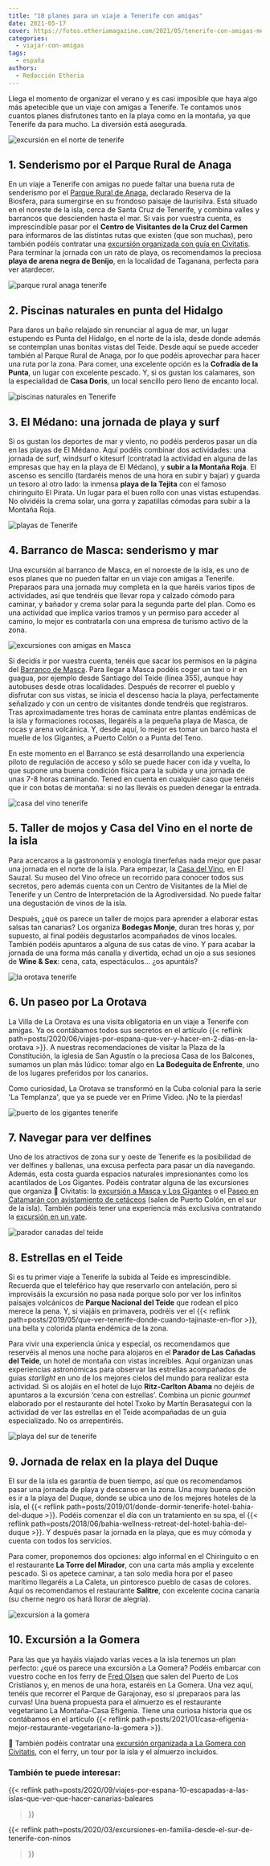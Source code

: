 ```yaml
---
title: "10 planes para un viaje a Tenerife con amigas"
date: 2021-05-17
cover: https://fotos.etheriamagazine.com/2021/05/tenerife-con-amigas-medano.jpg
categories: 
  - viajar-con-amigas
tags: 
  - españa
authors: 
  - Redacción Etheria
---
```


Llega el momento de organizar el verano y es casi imposible que haya algo más apetecible que un viaje con amigas a Tenerife. Te contamos unos cuantos planes disfrutones tanto en la playa como en la montaña, ya que Tenerife da para mucho. La diversión está asegurada.

![excursión en el norte de tenerife](https://fotos.etheriamagazine.com/2021/05/Tenerife-con-amigas-anaga.jpg "Parque Rural de Anaga.")

## 1\. Senderismo por el Parque Rural de Anaga

En un viaje a Tenerife con amigas no puede faltar una buena ruta de senderismo por el 
[Parque Rural de 
Anaga](https://www.webtenerife.com/que-visitar/otros-espacios-naturales/parque+rural+de+anaga.htm), 
declarado Reserva de la Biosfera, para sumergirse en su frondoso paisaje de laurisilva. 
Está situado en el noreste de la isla, cerca de Santa Cruz de Tenerife, y combina valles 
y barrancos que descienden hasta el mar. Si vais por vuestra cuenta, es imprescindible 
pasar por el **Centro de Visitantes de la Cruz del Carmen** para informaros de las 
distintas rutas que existen (que son muchas), pero también podéis contratar una 
[excursión organizada con guía en 
Civitatis](https://www.civitatis.com/es/tenerife/senderismo-parque-rural-anaga/?aid=10211). 
Para terminar la jornada con un rato de playa, os recomendamos la preciosa **playa de 
arena negra de Benijo**, en la localidad de Taganana, perfecta para ver atardecer. 

![parque rural anaga tenerife](https://fotos.etheriamagazine.com/2021/05/parque-rural-anaga.jpg "Parque Rural de Anaga. © Etheria Mag.")

## 2\. Piscinas naturales en punta del Hidalgo

Para daros un baño relajado sin renunciar al agua de mar, un lugar estupendo es Punta 
del Hidalgo, en el norte de la isla, desde donde además se contemplan unas bonitas 
vistas del Teide. Desde aquí se puede acceder también al Parque Rural de Anaga, por lo 
que podéis aprovechar para hacer una ruta por la zona. Para comer, una excelente opción 
es la **Cofradía de la Punta**, un lugar con excelente pescado. Y, si os gustan los 
calamares, son la especialidad de **Casa Doris**, un local sencillo pero lleno de 
encanto local. 

![piscinas naturales en Tenerife](https://fotos.etheriamagazine.com/2021/05/tenerife-con-amiga-punta-del-hidalgo.jpg "Piscinas naturales en Punta del Hidalgo. © Tobias Ziegler")

## 3\. El Médano: una jornada de playa y surf

Si os gustan los deportes de mar y viento, no podéis perderos pasar un día en las playas 
de El Médano. Aquí podéis combinar dos actividades: una jornada de surf, windsurf o 
kitesurf (contratad la actividad en alguna de las empresas que hay en la playa de El 
Médano), y **subir a la Montaña Roja**. El ascenso es sencillo (tardaréis menos de una 
hora en subir y bajar) y guarda un tesoro al otro lado: la inmensa **playa de la 
Tejita** con el famoso chiringuito El Pirata. Un lugar para el buen rollo con unas 
vistas estupendas. No olvidéis la crema solar, una gorra y zapatillas cómodas para subir 
a la Montaña Roja. 

![playas de Tenerife](https://fotos.etheriamagazine.com/2021/05/tenerife-con-amigas-medano.jpg "Playa de El Medano.")

## 4\. Barranco de Masca: senderismo y mar

Una excursión al barranco de Masca, en el noroeste de la isla, es uno de esos planes que 
no pueden faltar en un viaje con amigas a Tenerife. Preparaos para una jornada muy 
completa en la que haréis varios tipos de actividades, así que tendréis que llevar ropa 
y calzado cómodo para caminar, y bañador y crema solar para la segunda parte del plan. 
Como es una actividad que implica varios tramos y un permiso para acceder al camino, lo 
mejor es contratarla con una empresa de turismo activo de la zona. 

![excursiones con amigas en Masca](https://fotos.etheriamagazine.com/2021/05/tenerife-con-amigas-masca.jpg "Vistas desde Masca. © Julia Laslea")

Si decidís ir por vuestra cuenta, tenéis que sacar los permisos en la página del 
[Barranco de 
Masca](https://www.caminobarrancodemasca.com/es/actividades/reservar/reserva-tu-visita-al-camino-de-masca). 
Para llegar a Masca podéis coger un taxi o ir en guagua, por ejemplo desde Santiago del 
Teide (línea 355), aunque hay autobuses desde otras localidades. Después de recorrer el 
pueblo y disfrutar con sus vistas, se inicia el descenso hacia la playa, perfectamente 
señalizado y con un centro de visitantes donde tendréis que registraros. Tras 
aproximadamente tres horas de caminata entre plantas endémicas de la isla y formaciones 
rocosas, llegaréis a la pequeña playa de Masca, de rocas y arena volcánica. Y, desde 
aquí, lo mejor es tomar un barco hasta el muelle de los Gigantes, a Puerto Colón o a 
Punta del Teno. 

En este momento en el Barranco se está desarrollando una experiencia piloto de 
regulación de acceso y sólo se puede hacer con ida y vuelta, lo que supone una buena 
condición física para la subida y una jornada de unas 7-8 horas caminando. Tened en 
cuenta en cualquier caso que tenéis que ir con botas de montaña: si no las lleváis os 
pueden denegar la entrada. 

![casa del vino tenerife](https://fotos.etheriamagazine.com/2021/05/Casa-del-Vino-tenerife.jpg "Casa del Vino, en Tenerife. © Etheria Mag.")

## 5\. Taller de mojos y Casa del Vino en el norte de la isla

Para acercaros a la gastronomía y enología tinerfeñas nada mejor que pasar una jornada 
en el norte de la isla. Para empezar, la [Casa del 
Vino](https://www.casadelvinotenerife.com/), en El Sauzal. Su museo del Vino ofrece un 
recorrido para conocer todos sus secretos, pero además cuenta con un Centro de 
Visitantes de la Miel de Tenerife y un Centro de Interpretación de la Agrodiversidad. No 
puede faltar una degustación de vinos de la isla. 

Después, ¿qué os parece un taller de mojos para aprender a elaborar estas salsas tan 
canarias? Los organiza **Bodegas Monje**, duran tres horas y, por supuesto, al final 
podéis degustarlos acompañados de vinos locales. También podéis apuntaros a alguna de 
sus catas de vino. Y para acabar la jornada de una forma más canalla y divertida, echad 
un ojo a sus sesiones de **Wine & Sex**: cena, cata, espectáculos… ¿os apuntáis? 

![la orotava tenerife](https://fotos.etheriamagazine.com/2021/05/La-Orotava.jpg "Arquitectura popular en La Orotava (Tenerife). © Etheria Mag.")

## 6\. Un paseo por La Orotava

La Villa de La Orotava es una visita obligatoria en un viaje a Tenerife con amigas. Ya 
os contábamos todos sus secretos en el artículo {{< reflink 
path=posts/2020/06/viajes-por-espana-que-ver-y-hacer-en-2-dias-en-la-orotava >}}. A 
nuestras recomendaciones de visitar la Plaza de la Constitución, la iglesia de San 
Agustín o la preciosa Casa de los Balcones, sumamos un plan más lúdico: tomar algo en 
**La Bodeguita de Enfrente**, uno de los lugares preferidos por los canarios. 

Como curiosidad, La Orotava se transformó en la Cuba colonial para la serie 'La 
Templanza', que ya se puede ver en Prime Video. ¡No te la pierdas! 

![puerto de los gigantes tenerife](https://fotos.etheriamagazine.com/2021/05/puerto-gigantes-tenerife.jpg "Puerto y acantilado de Los Gigantes. © Etheria Mag.")

## 7\. Navegar para ver delfines

Uno de los atractivos de zona sur y oeste de Tenerife es la posibilidad de ver delfines 
y ballenas, una excusa perfecta para pasar un día navegando. Además, esta costa guarda 
espacios naturales impresionantes como los acantilados de Los Gigantes. Podéis contratar 
alguna de las excursiones que organiza 📌 Civitatis: la [excursión a Masca y Los 
Gigantes](https://www.civitatis.com/es/tenerife/excursion-masca-gigantes/?aid=10211) o 
el [Paseo en Catamarán con avistamiento de 
cetáceos](https://www.civitatis.com/es/tenerife/paseo-velero-avistamiento-cetaceos/?aid=10211) 
(salen de Puerto Colón, en el sur de la isla). También podéis tener una experiencia más 
exclusiva contratando la [excursión en un 
yate](https://www.civitatis.com/es/tenerife/paseo-yate-avistamiento-cetaceos/?aid=10211). 

![parador canadas del teide](https://fotos.etheriamagazine.com/2021/05/Piscina-parador-tenerife.jpg "Piscina del Parador Cañadas del Teide. © Etheria Mag.")

## 8\. Estrellas en el Teide

Si es tu primer viaje a Tenerife la subida al Teide es imprescindible. Recuerda que el 
teleférico hay que reservarlo con antelación, pero si improvisáis la excursión no pasa 
nada porque solo por ver los infinitos paisajes volcánicos de **Parque Nacional del 
Teide** que rodean el pico merece la pena. Y, si viajáis en primavera, podréis ver el 
{{< reflink path=posts/2019/05/que-ver-tenerife-donde-cuando-tajinaste-en-flor >}}, una 
bella y colorida planta endémica de la zona. 

Para vivir una experiencia única y especial, os recomendamos que reservéis al menos una 
noche para alojaros en el **Parador de Las Cañadas del Teide**, un hotel de montaña con 
vistas increíbles. Aquí organizan unas experiencias astronómicas para observar las 
estrellas acompañados de guías _starlight_ en uno de los mejores cielos del mundo para 
realizar esta actividad. Si os alojáis en el hotel de lujo **Ritz-Carlton Abama** no 
dejéis de apuntaros a la excursión ‘cena con estrellas’. Combina un picnic _gourmet_ 
elaborado por el restaurante del hotel Txoko by Martín Berasategui con la actividad de 
ver las estrellas en el Teide acompañadas de un guía especializado. No os arrepentiréis. 

![playa del sur de tenerife](https://fotos.etheriamagazine.com/2021/05/tenerife-con-amigas-playa-del-duque.jpg "Playa del Duque, en el sur de Tenerife.")

## 9\. Jornada de relax en la playa del Duque

El sur de la isla es garantía de buen tiempo, así que os recomendamos pasar una jornada 
de playa y descanso en la zona. Una muy buena opción es ir a la playa del Duque, donde 
se ubica uno de los mejores hoteles de la isla, el {{< reflink 
path=posts/2019/01/donde-dormir-tenerife-hotel-bahia-del-duque >}}. Podéis comenzar el 
día con un tratamiento en su spa, el {{< reflink 
path=posts/2018/06/bahia-wellness-retreat-del-hotel-bahia-del-duque >}}. Y después pasar 
la jornada en la playa, que es muy cómoda y cuenta con todos los servicios. 

Para comer, proponemos dos opciones: algo informal en el Chiringuito o en el restaurante 
**La Torre del Mirador**, con una carta más amplia y excelente pescado. Si os apetece 
caminar, a tan solo media hora por el paseo marítimo llegaréis a La Caleta, un 
pintoresco pueblo de casas de colores. Aquí os recomendamos el restaurante **Salitre**, 
con excelente cocina canaria (su cherne negro os hará llorar de alegría). 

![excursion a la gomera](https://fotos.etheriamagazine.com/2021/05/tenerife-con-amigas-la-gomera.jpg "Paisaje de La Gomera. © PB")

## 10\. Excursión a la Gomera

Para las que ya hayáis viajado varias veces a la isla tenemos un plan perfecto: ¿qué os 
parece una excursión a La Gomera? Podéis embarcar con vuestro coche en los ferry de 
[Fred Olsen](https://www.fredolsen.es/es) que salen del Puerto de Los Cristianos y, en 
menos de una hora, estaréis en La Gomera. Una vez aquí, tenéis que recorrer el Parque de 
Garajonay, eso sí ¡preparaos para las curvas! Una buena propuesta para el almuerzo es el 
restaurante vegetariano La Montaña-Casa Efigenia. Tiene una curiosa historia que os 
contábamos en el artículo {{< reflink 
path=posts/2021/01/casa-efigenia-mejor-restaurante-vegetariano-la-gomera >}}. 

📌 También podéis contratar una [excursión organizada a La Gomera con 
Civitatis](https://www.civitatis.com/es/tenerife/excursion-la-gomera/?aid=10211), con el 
ferry, un tour por la isla y el almuerzo incluidos. 

### También te puede interesar:

{{< reflink 
path=posts/2020/09/viajes-por-espana-10-escapadas-a-las-islas-que-ver-que-hacer-canarias-baleares 
>}} 

{{< reflink path=posts/2020/03/excursiones-en-familia-desde-el-sur-de-tenerife-con-ninos 
>}}
